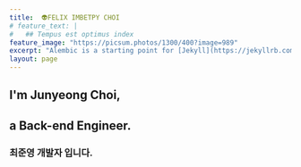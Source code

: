 ```yaml
---
title:  👽FELIX IMBETPY CHOI 
# feature_text: |
#   ## Tempus est optimus index
feature_image: "https://picsum.photos/1300/400?image=989"
excerpt: "Alembic is a starting point for [Jekyll](https://jekyllrb.com/) projects. Rather than starting from scratch, this boilerplate is designed to get the ball rolling immediately. Install it, configure it, tweak it, push it."
layout: page
---
```


## I'm Junyeong Choi,
## a Back-end Engineer.
### 최준영 개발자 입니다.

